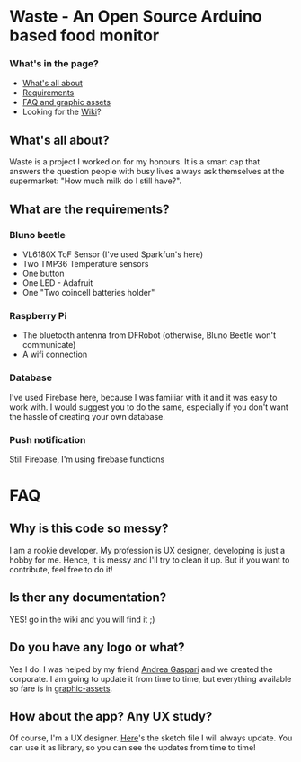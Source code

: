 # Waste - An Open Source Arduino based food monitor

### What's in the page?
* [What's all about](https://github.com/gabrielemaffoni/waste#whats-all-about)
* [Requirements](https://github.com/gabrielemaffoni/waste#what-are-the-requirements)
* [FAQ and graphic assets](https://github.com/gabrielemaffoni/waste#faq)
* Looking for the [Wiki](https://github.com/gabrielemaffoni/waste/wiki)?

## What's all about?
Waste is a project I worked on for my honours. It is a smart cap that answers the question people with busy lives always ask themselves at the supermarket: "How much milk do I still have?".

## What are the requirements?

### Bluno beetle
- VL6180X ToF Sensor (I've used Sparkfun's here)
- Two TMP36 Temperature sensors
- One button
- One LED - Adafruit
- One "Two coincell batteries holder"

### Raspberry Pi
- The bluetooth antenna from DFRobot (otherwise, Bluno Beetle won't communicate)
- A wifi connection

### Database
I've used Firebase here, because I was familiar with it and it was easy to work with. I would suggest you to do the same, especially if you don't want the hassle of creating your own database.

### Push notification
Still Firebase, I'm using firebase functions

# FAQ

## Why is this code so messy?
I am a rookie developer. My profession is UX designer, developing is just a hobby for me. Hence, it is messy and I'll try to clean it up. But if you want to contribute, feel free to do it!

## Is ther any documentation?
YES! go in the wiki and you will find it ;)

## Do you have any logo or what?
Yes I do. I was helped by my friend [Andrea Gaspari](https://www.behance.net/andreagaspari) and we created the corporate. I am going to update it from time to time, but everything available so fare is in [graphic-assets](https://github.com/gabrielemaffoni/waste/tree/master/graphic-assets).

## How about the app? Any UX study?
Of course, I'm a UX designer. [Here](https://sketch.cloud/s/YjPbM)'s the sketch file I will always update. You can use it as library, so you can see the updates from time to time!

